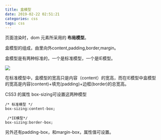 ```yaml
---
title: 盒模型
date: 2019-02-22 02:51:21
categories: css
tags: css
---
```

页面渲染时，dom 元素所采用的 **布局模型**。

盒模型的组成，由里向外content,padding,border,margin。

盒模型是有两种标准的，一个是标准模型，一个是IE模型。

![](C:\mdDocument\面试秘籍\img\盒模型.png)

在标准模型中，盒模型的宽高只是内容（content）的宽高，而在IE模型中盒模型的宽高是内容(content)+填充(padding)+边框(border)的总宽高。

CSS3 的属性 box-sizing可设置这两种模型

```
/* 标准模型 */
box-sizing:content-box;

 /*IE模型*/
box-sizing:border-box;
```

另外还有padding-box，和margin-box，属性值可设置。
